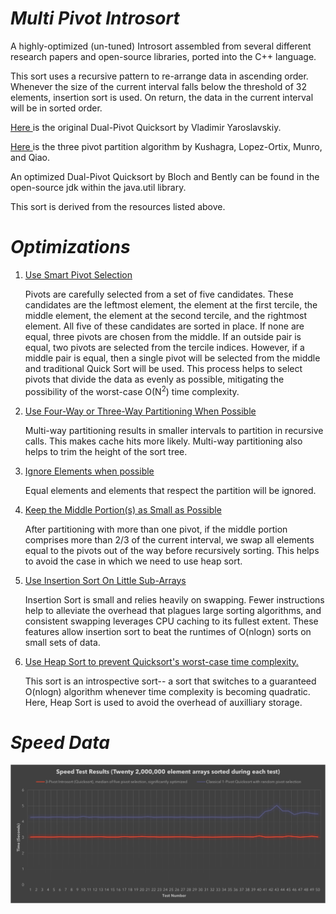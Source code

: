 # *Multi Pivot Introsort*
 
A highly-optimized (un-tuned) Introsort assembled from several different research papers and open-source libraries, ported into the C++ language.
         
<p>
          This sort uses a recursive pattern to re-arrange data
          in ascending order. Whenever the size of the current
          interval falls below the threshold of 32 elements,
          insertion sort is used. On return, the data in the
          current interval will be in sorted order.
          </p>
         
<p>
           <a href =
           "https://codeblab.com/wp-content/uploads/2009/09/DualPivotQuicksort.pdf"
           >
          Here
           </a>
          is the original Dual-Pivot Quicksort by Vladimir
          Yaroslavskiy.
          </p>
         
<p>
           <a href =
           "https://www.researchgate.net/publication/289974363_Multi-Pivot_Quicksort_Theory_and_Experiments"
           >
          Here
           </a>
          is the three pivot partition algorithm by Kushagra,
          Lopez-Ortix, Munro, and Qiao.
          </p>
         
<p>
          An optimized Dual-Pivot Quicksort by Bloch and
          Bently can be found in the open-source jdk within
          the java.util library.
          </p>
         
<p>
          This sort is derived from the resources listed above.
          </p>
         
<p>
           <h1><b>
          <i>Optimizations</i>
           </b></h1>
          </p>
          <p>
           <ol>
            <li>
             <p>
              <u>
          Use Smart Pivot Selection
              </u>
             </p>
             <p>
          Pivots are carefully selected from a set of
          five candidates. These candidates are the leftmost
          element, the element at the first tercile, the middle
          element, the element at the second tercile, and the
          rightmost element. All five of these candidates are
          sorted in place. If none are equal, three pivots are
          chosen from the middle.
          If an outside pair is equal, two pivots are selected
          from the tercile indices. However, if a middle pair
          is equal, then a single pivot will be selected from the
          middle and traditional Quick Sort will be used. This
          process helps to select pivots that divide the data
          as evenly as possible, mitigating the possibility of
          the worst-case O(N<sup>2</sup>) time complexity.
             </p>
            </li>
            <li>
             <p>
              <u>
          Use Four-Way or Three-Way Partitioning When Possible
              </u>
             </p>
             <p>
          Multi-way partitioning results in smaller intervals to
          partition in recursive calls. This makes cache hits more
          likely. Multi-way partitioning also helps to trim the
          height of the sort tree.
             </p>
            </li>
            <li>
             <p>
              <u>
          Ignore Elements when possible
              </u>
             </p>
             <p>
          Equal elements and elements that respect the partition
          will be ignored.
             </p>
            </li>
            <li>
             <p>
              <u>
          Keep the Middle Portion(s) as Small as Possible
              </u>
             </p>
             <p>
          After partitioning with more than one pivot, if the middle
          portion comprises more than 2/3 of the current interval,
          we swap all elements equal to the pivots out of the way
          before recursively sorting. This helps to avoid the case
          in which we need to use heap sort.     
             </p>
            </li>
            <li>
             <p>
              <u>
          Use Insertion Sort On Little Sub-Arrays
              </u>
             </p>
             <p>
          Insertion Sort is small and relies heavily on swapping.
          Fewer instructions help to alleviate the overhead that
          plagues large sorting algorithms, and consistent swapping
          leverages CPU caching to its fullest extent. These
          features allow insertion sort to beat the runtimes of
          O(nlogn) sorts on small sets of data.
             </p>
            </li>
              <li>
             <p>
              <u>
          Use Heap Sort to prevent Quicksort's worst-case time
          complexity.
              </u>
             </p>
             <p>
          This sort is an introspective sort-- a sort that
          switches to a guaranteed O(nlogn) algorithm whenever
          time complexity is becoming quadratic. Here, Heap Sort
          is used to avoid the overhead of auxilliary storage.
             </p>
            </li>
           </ol>
          </p>
          
# *Speed Data*
<p align = "center">
 <img src="/figures/test.png" />
</p>
